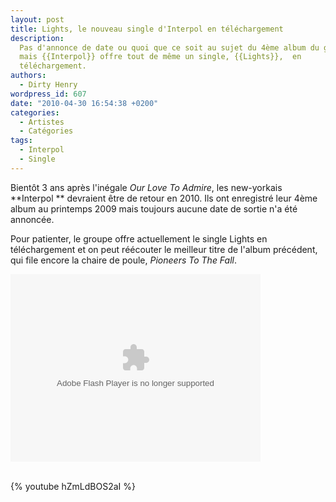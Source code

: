 ```yaml
---
layout: post
title: Lights, le nouveau single d'Interpol en téléchargement
description:
  Pas d'annonce de date ou quoi que ce soit au sujet du 4ème album du groupe,
  mais {{Interpol}} offre tout de même un single, {{Lights}},  en
  téléchargement.
authors:
  - Dirty Henry
wordpress_id: 607
date: "2010-04-30 16:54:38 +0200"
categories:
  - Artistes
  - Catégories
tags:
  - Interpol
  - Single
---
```


Bientôt 3 ans après l'inégale _Our Love To Admire_, les new-yorkais **Interpol
** devraient être de retour en 2010. Ils ont enregistré leur 4ème album au
printemps 2009 mais toujours aucune date de sortie n'a été annoncée.

Pour patienter, le groupe offre actuellement le single Lights en téléchargement
et on peut réécouter le meilleur titre de l'album précédent, qui file encore la
chaire de poule, _Pioneers To The Fall_.

<div class="topspin-widget topspin-widget-email-for-media">
  <object type="application/x-shockwave-flash" height="300" width="400" id="TSWidget21196" data="http://cdn.topspin.net/widgets/email2/swf/TSEmailMediaWidget.swf?timestamp=1272615966" bgColor="#000000">
    <param value="always" name="allowScriptAccess"/>
    <param name="allowfullscreen" value="true"/>
    <param name="quality" value="high"/>
    <param name="movie" value="http://cdn.topspin.net/widgets/email2/swf/TSEmailMediaWidget.swf?timestamp=1272615966"/>
    <param name="flashvars" value="highlightColor=0xffffff&theme=black&playMedia=true&widget_id=http://cdn.topspin.net/api/v1/artist/2240/email_for_media/21196?timestamp=1272414276"/>
  </object>
</div>

<br />

{% youtube hZmLdBOS2aI %}
